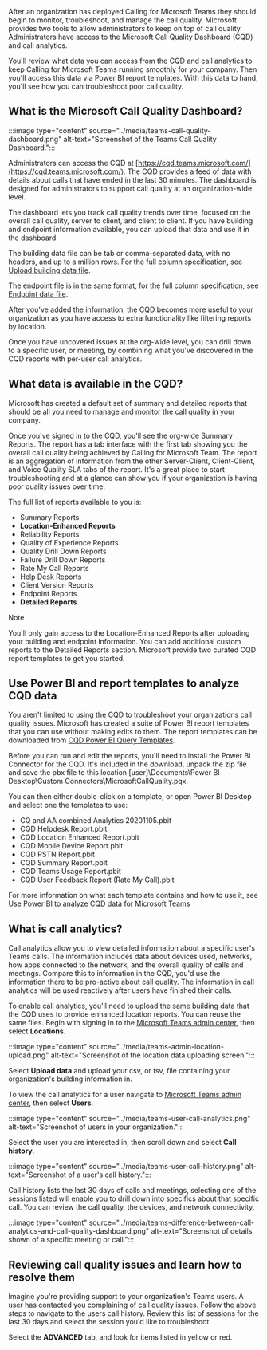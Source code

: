 After an organization has deployed Calling for Microsoft Teams they should begin to monitor, troubleshoot, and manage the call quality. Microsoft provides two tools to allow administrators to keep on top of call quality. Administrators have access to the Microsoft Call Quality Dashboard (CQD) and call analytics.

You'll review what data you can access from the CQD and call analytics to keep Calling for Microsoft Teams running smoothly for your company. Then you'll access this data via Power BI report templates. With this data to hand, you'll see how you can troubleshoot poor call quality.

## What is the Microsoft Call Quality Dashboard?

:::image type="content" source="../media/teams-call-quality-dashboard.png" alt-text="Screenshot of the Teams Call Quality Dashboard.":::

Administrators can access the CQD at [https://cqd.teams.microsoft.com/](https://cqd.teams.microsoft.com/). The CQD provides a feed of data with details about calls that have ended in the last 30 minutes. The dashboard is designed for administrators to support call quality at an organization-wide level.

The dashboard lets you track call quality trends over time, focused on the overall call quality, server to client, and client to client. If you have building and endpoint information available, you can upload that data and use it in the dashboard.

The building data file can be tab or comma-separated data, with no headers, and up to a million rows. For the full column specification, see [Upload building data file](/microsoftteams/cqd-upload-tenant-building-data#upload-building-data-file).

The endpoint file is in the same format, for the full column specification, see [Endpoint data file](/microsoftteams/cqd-upload-tenant-building-data#endpoint-data-file).

After you've added the information, the CQD becomes more useful to your organization as you have access to extra functionality like filtering reports by location.

Once you have uncovered issues at the org-wide level, you can drill down to a specific user, or meeting, by combining what you've discovered in the CQD reports with per-user call analytics.

## What data is available in the CQD?

Microsoft has created a default set of summary and detailed reports that should be all you need to manage and monitor the call quality in your company.

Once you've signed in to the CQD, you'll see the org-wide Summary Reports. The report has a tab interface with the first tab showing you the overall call quality being achieved by Calling for Microsoft Team. The report is an aggregation of information from the other Server-Client, Client-Client, and Voice Quality SLA tabs of the report. It's a great place to start troubleshooting and at a glance can show you if your organization is having poor quality issues over time.

The full list of reports available to you is:

- Summary Reports
- **Location-Enhanced Reports**
- Reliability Reports
- Quality of Experience Reports
- Quality Drill Down Reports
- Failure Drill Down Reports
- Rate My Call Reports
- Help Desk Reports
- Client Version Reports
- Endpoint Reports
- **Detailed Reports**

> [!NOTE]
> You'll only gain access to the Location-Enhanced Reports after uploading your building and endpoint information. You can add additional custom reports to the Detailed Reports section. Microsoft provide two curated CQD report templates to get you started.

## Use Power BI and report templates to analyze CQD data

You aren't limited to using the CQD to troubleshoot your organizations call quality issues. Microsoft has created a suite of Power BI report templates that you can use without making edits to them. The report templates can be downloaded from [CQD Power BI Query Templates](https://www.microsoft.com/download/details.aspx?id=102291).

Before you can run and edit the reports, you'll need to install the Power BI Connector for the CQD. It's included in the download, unpack the zip file and save the pbx file to this location [user]\Documents\Power BI Desktop\Custom Connectors\MicrosoftCallQuality.pqx.

You can then either double-click on a template, or open Power BI Desktop and select one the templates to use:

- CQ and AA combined Analytics 20201105.pbit
- CQD Helpdesk Report.pbit
- CQD Location Enhanced Report.pbit
- CQD Mobile Device Report.pbit
- CQD PSTN Report.pbit
- CQD Summary Report.pbit
- CQD Teams Usage Report.pbit
- CQD User Feedback Report (Rate My Call).pbit

For more information on what each template contains and how to use it, see [Use Power BI to analyze CQD data for Microsoft Teams](/microsoftteams/cqd-power-bi-query-templates)

## What is call analytics?

Call analytics allow you to view detailed information about a specific user's Teams calls. The information includes data about devices used, networks, how apps connected to the network, and the overall quality of calls and meetings. Compare this to information in the CQD, you'd use the information there to be pro-active about call quality. The information in call analytics will be used reactively after users have finished their calls.

To enable call analytics, you'll need to upload the same building data that the CQD uses to provide enhanced location reports. You can reuse the same files. Begin with signing in to the [Microsoft Teams admin center](https://admin.teams.microsoft.com/reporting-labels), then select **Locations**.

:::image type="content" source="../media/teams-admin-location-upload.png" alt-text="Screenshot of the location data uploading screen.":::

Select **Upload data** and upload your csv, or tsv, file containing your organization's building information in.

To view the call analytics for a user navigate to [Microsoft Teams admin center](https://admin.teams.microsoft.com/users), then select **Users**.

:::image type="content" source="../media/teams-user-call-analytics.png" alt-text="Screenshot of users in your organization.":::

Select the user you are interested in, then scroll down and select **Call history**.

:::image type="content" source="../media/teams-user-call-history.png" alt-text="Screenshot of a user's call history.":::

Call history lists the last 30 days of calls and meetings, selecting one of the sessions listed will enable you to drill down into specifics about that specific call. You can review the call quality, the devices, and network connectivity.

:::image type="content" source="../media/teams-difference-between-call-analytics-and-call-quality-dashboard.png" alt-text="Screenshot of details shown of a specific meeting or call.":::

## Reviewing call quality issues and learn how to resolve them

Imagine you're providing support to your organization's Teams users. A user has contacted you complaining of call quality issues. Follow the above steps to navigate to the users call history. Review this list of sessions for the last 30 days and select the session you'd like to troubleshoot.

Select the **ADVANCED** tab, and look for items listed in yellow or red.
